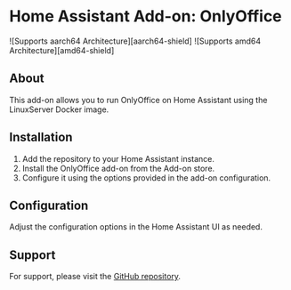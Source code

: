 # Home Assistant Add-on: OnlyOffice

![Supports aarch64 Architecture][aarch64-shield]
![Supports amd64 Architecture][amd64-shield]

## About
This add-on allows you to run OnlyOffice on Home Assistant using the LinuxServer Docker image.

## Installation
1. Add the repository to your Home Assistant instance.
2. Install the OnlyOffice add-on from the Add-on store.
3. Configure it using the options provided in the add-on configuration.

## Configuration
Adjust the configuration options in the Home Assistant UI as needed.

## Support
For support, please visit the [GitHub repository](https://github.com/dmdias/homeassistant-addons).
